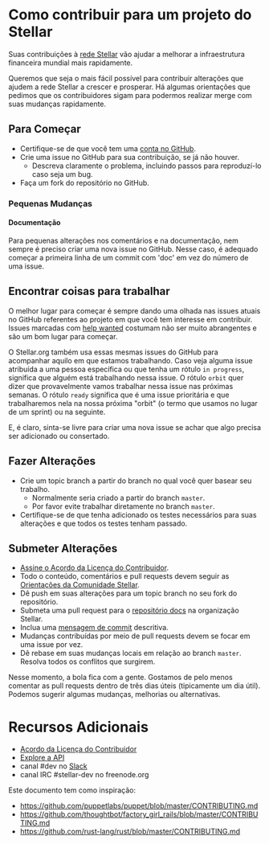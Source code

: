 # Como contribuir para um projeto do Stellar

Suas contribuições à [rede Stellar](https://www.stellar.org/) vão ajudar a melhorar a infraestrutura financeira mundial mais rapidamente.

Queremos que seja o mais fácil possível para contribuir alterações que ajudem a rede Stellar a crescer e prosperar. Há algumas orientações que pedimos que os contribuidores sigam para podermos realizar merge com suas mudanças rapidamente.

## Para Começar

* Certifique-se de que você tem uma [conta no GitHub](https://github.com/signup/free).
* Crie uma issue no GitHub para sua contribuição, se já não houver.
  * Descreva claramente o problema, incluindo passos para reproduzí-lo caso seja um bug.
* Faça um fork do repositório no GitHub.

### Pequenas Mudanças

#### Documentação

Para pequenas alterações nos comentários e na documentação, nem sempre é preciso criar uma nova issue no GitHub. Nesse caso, é adequado começar a primeira linha de um commit com 'doc' em vez do número de uma issue.

## Encontrar coisas para trabalhar

O melhor lugar para começar é sempre dando uma olhada nas issues atuais no GitHub referentes ao projeto em que você tem interesse em contribuir. Issues marcadas com [help wanted](https://github.com/issues?q=is%3Aopen+is%3Aissue+user%3Astellar+label%3A%22help+wanted%22) costumam não ser muito abrangentes e são um bom lugar para começar.

O Stellar.org também usa essas mesmas issues do GitHub para acompanhar aquilo em que estamos trabalhando. Caso veja alguma issue atribuída a uma pessoa específica ou que tenha um rótulo `in progress`, significa que alguém está trabalhando nessa issue. O rótulo `orbit` quer dizer que provavelmente vamos trabalhar nessa issue nas próximas semanas. O rótulo `ready` significa que é uma issue prioritária e que trabalharemos nela na nossa próxima "orbit" (o termo que usamos no lugar de um sprint) ou na seguinte.

 E, é claro, sinta-se livre para criar uma nova issue se achar que algo precisa ser adicionado ou consertado.

## Fazer Alterações

* Crie um topic branch a partir do branch no qual você quer basear seu trabalho.
  * Normalmente seria criado a partir do branch `master`.
  * Por favor evite trabalhar diretamente no branch `master`.
* Certifique-se de que tenha adicionado os testes necessários para suas alterações e que todos os testes tenham passado.

## Submeter Alterações

* [Assine o Acordo da Licença do Contribuidor](https://docs.google.com/forms/d/1g7EF6PERciwn7zfmfke5Sir2n10yddGGSXyZsq98tVY/viewform?usp=send_form).
* Todo o conteúdo, comentários e pull requests devem seguir as [Orientações da Comunidade Stellar](https://www.stellar.org/community-guidelines/).
* Dê push em suas alterações para um topic branch no seu fork do repositório.
* Submeta uma pull request para o [repositório docs](https://github.com/stellar/docs) na organização Stellar.
 * Inclua uma [mensagem de commit](https://github.com/erlang/otp/wiki/Writing-good-commit-messages) descritiva.
 * Mudanças contribuídas por meio de pull requests devem se focar em uma issue por vez.
 * Dê rebase em suas mudanças locais em relação ao branch `master`. Resolva todos os conflitos que surgirem.

Nesse momento, a bola fica com a gente. Gostamos de pelo menos comentar as pull requests dentro de três dias úteis (tipicamente um dia útil). Podemos sugerir algumas mudanças, melhorias ou alternativas.

# Recursos Adicionais

* [Acordo da Licença do Contribuidor](https://docs.google.com/forms/d/1g7EF6PERciwn7zfmfke5Sir2n10yddGGSXyZsq98tVY/viewform?usp=send_form)
* [Explore a API](https://www.stellar.org/developers/reference/)
* canal #dev no [Slack](http://slack.stellar.org)
* canal IRC #stellar-dev no freenode.org

Este documento tem como inspiração:

* https://github.com/puppetlabs/puppet/blob/master/CONTRIBUTING.md
* https://github.com/thoughtbot/factory_girl_rails/blob/master/CONTRIBUTING.md
* https://github.com/rust-lang/rust/blob/master/CONTRIBUTING.md
